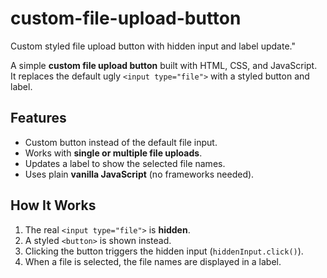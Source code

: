 # custom-file-upload-button
Custom styled file upload button with hidden input and label update."


A simple **custom file upload button** built with HTML, CSS, and JavaScript.  
It replaces the default ugly `<input type="file">` with a styled button and label.


## Features
- Custom button instead of the default file input.
- Works with **single or multiple file uploads**.
- Updates a label to show the selected file names.
- Uses plain **vanilla JavaScript** (no frameworks needed).

## How It Works
1. The real `<input type="file">` is **hidden**.
2. A styled `<button>` is shown instead.
3. Clicking the button triggers the hidden input (`hiddenInput.click()`).
4. When a file is selected, the file names are displayed in a label.


